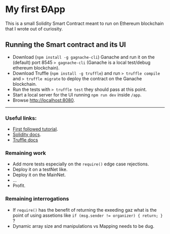 # My first ÐApp

This is a small Solidity Smart Contract meant to run on Ethereum blockchain that I wrote out of curiosity.

## Running the Smart contract and its UI

* Download (`npm install -g gagnache-cli`) Ganache and run it on the (default) port 8545 `> gagnache-cli` (Ganache is a local test/debug ethereum blockchain).
* Download Truffle (`npm install -g truffle`) and run `> truffle compile` and `> truffle migrate` to deploy the contract on the Ganache blockchain.
* Run the tests with `> truffle test` they should pass at this point.
* Start a local server for the UI running `npm run dev` inside `/app`.
* Browse [http://localhost:8080](http://localhost:8080).

----

### Useful links:
* [First followed tutorial](https://medium.com/@ConsenSys/a-101-noob-intro-to-programming-smart-contracts-on-ethereum-695d15c1dab4).
* [Solidity docs](http://solidity.readthedocs.io).
* [Truffle docs](http://truffleframework.com/docs/getting_started/testing)

### Remaining work
* Add more tests especially on the `require()` edge case rejections.
* Deploy it on a testNet like.
* Deploy it on the MainNet.
* ...
* Profit.

### Remaining interrogations
* If `require()` has the benefit of returning the exeeding gaz what is the point of using assetions like `if (msg.sender != organizer) { return; }` ?
* Dynamic array size and manipulations vs Mapping needs to be dug.